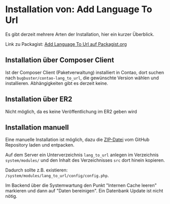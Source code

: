 # Installation von: Add Language To Url

Es gibt derzeit mehrere Arten der Installation, hier ein kurzer Überblick.

Link zu Packagist: [Add Language To Url auf Packagist.org](https://packagist.org/packages/bugbuster/contao-lang_to_url)<br>

## Installation über Composer Client

Ist der Composer Client (Paketverwaltung) installiert in Contao, dort suchen nach ```bugbuster/contao-lang_to_url```, die gewünschte Version wählen und installieren. 
Abhängigkeiten gibt es derzeit keine.

## Installation über ER2

Nicht möglich, da es keine Veröffentlichung im ER2 geben wird

## Installation manuell

Eine manuelle Installation ist möglich, dazu die [ZIP-Datei](https://github.com/BugBuster1701/contao-lang_to_url/releases) vom GitHub Repository laden und entpacken.

Auf dem Server ein Unterverzeichnis ```lang_to_url``` anlegen im Verzeichnis ```system/modules/``` und den Inhalt des Verzeichnisses ```src``` dort hinein kopieren.

Dadurch sollte z.B. existieren: ```/system/modules/lang_to_url/config/config.php```.

Im Backend über die Systemwartung den Punkt "Internen Cache leeren" markieren und dann auf "Daten bereinigen". Ein Datenbank Update ist nicht nötig. 

